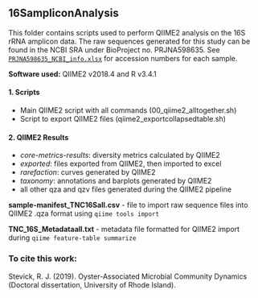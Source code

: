## 16SampliconAnalysis
This folder contains scripts used to perform QIIME2 analysis on the 16S rRNA amplicon data. The raw sequences generated for this study can be found in the NCBI SRA under BioProject no. PRJNA598635. See [`PRJNA598635_NCBI_info.xlsx`](/PRJNA598635_NCBI_info.xlsx) for accession numbers for each sample.

**Software used:** QIIME2 v2018.4 and R v3.4.1

#### 1. Scripts
- Main QIIME2 script with all commands (00_qiime2_alltogether.sh)
- Script to export QIIME2 files (qiime2_exportcollapsedtable.sh)

#### 2. QIIME2 Results
- *core-metrics-results*: diversity metrics calculated by QIIME2
- *exported*: files exported from QIIME2, then imported to excel
- *rarefaction*: curves generated by QIIME2
- *taxonomy*: annotations and barplots generated by QIIME2
- all other qza and qzv files generated during the QIIME2 pipeline

**sample-manifest_TNC16Sall.csv** - file to import raw sequence files into QIIME2 .qza format using `qiime tools import`

**TNC_16S_Metadataall.txt** - metadata file formatted for QIIME2 import during `qiime feature-table summarize`

### To cite this work:
Stevick, R. J. (2019). Oyster-Associated Microbial Community Dynamics (Doctoral dissertation, University of Rhode Island).

